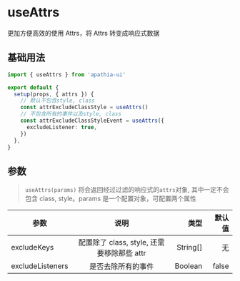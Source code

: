 # useAttrs

更加方便高效的使用 Attrs，将 Attrs 转变成响应式数据

## 基础用法

```ts
import { useAttrs } from 'apathia-ui'

export default {
  setup(props, { attrs }) {
    // 默认不包含style, class
    const attrExcludeClassStyle = useAttrs()
    // 不包含所有的事件以及style, class
    const attrExcludeClassStyleEvent = useAttrs({
      excludeListener: true,
    })
  },
}
```

## 参数

> `useAttrs(params)` 将会返回经过过滤的响应式的`attrs`对象, 其中一定不会包含 class, style。params 是一个配置对象，可配置两个属性

| 参数             |                    说明                    |     类型 | 默认值 |
| ---------------- | :----------------------------------------: | -------: | -----: |
| excludeKeys      | 配置除了 class, style, 还需要移除那些 attr | String[] |     无 |
| excludeListeners |             是否去除所有的事件             |  Boolean |  false |
